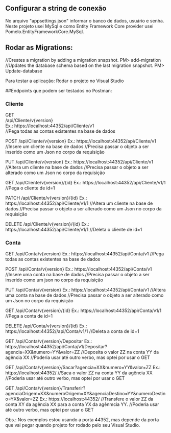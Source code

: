 ## Configurar a string de conexão
No arquivo "appsettings.json" informar o banco de dados, usuário e senha.
Neste projeto usei MySql e como Entity Framework Core provider usei Pomelo.EntityFrameworkCore.MySql.

## Rodar as Migrations:
//Creates a migration by adding a migration snapshot.
PM> add-migration <migration name>
//Updates the database schema based on the last migration snapshot.
PM> Update-database

Para testar a aplicação:
Rodar o projeto no Visual Studio

##Endpoints que podem ser testados no Postman:

### Cliente
  GET<br />
  /api/Cliente/v{version}<br />
  Ex.: https://localhost:44352/api/Cliente/v1<br />
  //Pega todas as contas existentes na base de dados<br />

POST
/api/Cliente/v{version}
Ex.: https://localhost:44352/api/Cliente/v1
//Insere um cliente na base de dados
//Precisa passar o objeto a ser inserido como um Json no corpo da requisição

PUT
/api/Cliente/v{version}
Ex.: https://localhost:44352/api/Cliente/v1
//Altera um cliente na base de dados
//Precisa passar o objeto a ser alterado como um Json no corpo da requisição

GET
/api/Cliente/v{version}/{id}
Ex.: https://localhost:44352/api/Cliente/v1/1
//Pega o cliente de id=1

PATCH
/api/Cliente/v{version}/{id}
Ex.: https://localhost:44352/api/Cliente/v1/1
//Altera um cliente na base de dados
//Precisa passar o objeto a ser alterado como um Json no corpo da requisição

DELETE
/api/Cliente/v{version}/{id}
Ex.: https://localhost:44352/api/Cliente/v1/1
//Deleta o cliente de id=1


### Conta

GET
/api/Conta/v{version}
Ex.: https://localhost:44352/api/Conta/v1
//Pega todas as contas existentes na base de dados

POST
/api/Conta/v{version}
Ex.: https://localhost:44352/api/Conta/v1
//Insere uma conta na base de dados
//Precisa passar o objeto a ser inserido como um json no corpo da requisição

PUT
/api/Conta/v{version}
Ex.: https://localhost:44352/api/Conta/v1
//Altera uma conta na base de dados
//Precisa passar o objeto a ser alterado como um Json no corpo da requisição

GET
/api/Conta/v{version}/{id}
Ex.: https://localhost:44352/api/Conta/v1/1
//Pega a conta de id=1

DELETE
/api/Conta/v{version}/{id}
Ex.: https://localhost:44352//api/Conta/v1/1
//Deleta a conta de id=1

GET
/api/Conta/v{version}/Depositar
Ex.: https://localhost:44352/api/Conta/v1/Depositar?agencia=XX&numero=YY&valor=ZZ
//Deposita o valor ZZ na conta YY da agência XX
//Poderia usar até outro verbo, mas optei por usar o GET

GET
/api/Conta/v{version}/Sacar?agencia=XX&numero=YY&valor=ZZ
Ex.: https://localhost:44352/
//Saca o valor ZZ na conta YY da agência XX
//Poderia usar até outro verbo, mas optei por usar o GET

GET
/api/Conta/v{version}/Transferir?agenciaOrigem=XX&numeroOrigem=XY&agenciaDestino=YY&numeroDestino=YX&valor=ZZ
Ex.: https://localhost:44352/
//Transfere o valor ZZ da conta XY da agência XX para a conta YX da agênmcia YY.
//Poderia usar até outro verbo, mas optei por usar o GET

Obs.: Nos exemplos estou usando a porta 44352, mas depende da porta que vai pegar quando projeto for rodado pelo seu Visual Studio.
